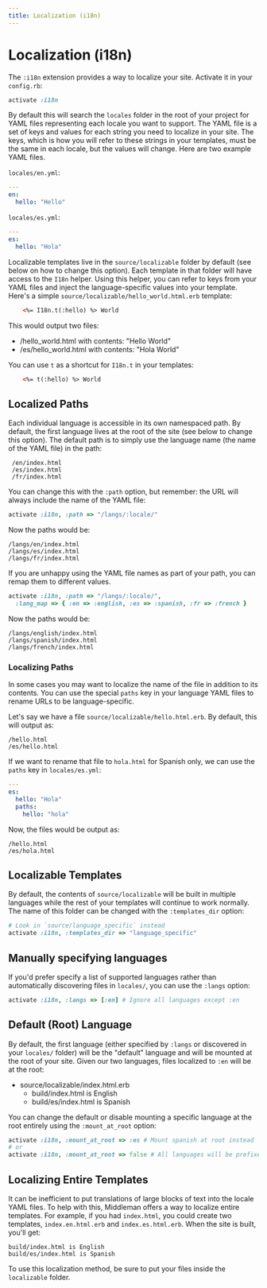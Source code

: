 ```yaml
---
title: Localization (i18n)
---
```


# Localization (i18n)

The `:i18n` extension provides a way to localize your site. Activate it in your `config.rb`:

``` ruby
activate :i18n
```

By default this will search the `locales` folder in the root of your project
for YAML files representing each locale you want to support. The YAML file is a
set of keys and values for each string you need to localize in your site. The
keys, which is how you will refer to these strings in your templates, must be
the same in each locale, but the values will change. Here are two example YAML
files.

`locales/en.yml`:

``` yaml
---
en:
  hello: "Hello"
```

`locales/es.yml`:

``` yaml
---
es:
  hello: "Hola"
```

Localizable templates live in the `source/localizable` folder by default (see
below on how to change this option). Each template in that folder will have
access to the `I18n` helper. Using this helper, you can refer to keys from your
YAML files and inject the language-specific values into your template. Here's a
simple `source/localizable/hello_world.html.erb` template:

``` html
    <%= I18n.t(:hello) %> World
```

This would output two files:

* /hello_world.html with contents: "Hello World"
* /es/hello_world.html with contents: "Hola World"

You can use `t` as a shortcut for `I18n.t` in your templates:

``` html
    <%= t(:hello) %> World
```


## Localized Paths

Each individual language is accessible in its own namespaced path. By default,
the first language lives at the root of the site (see below to change this
option). The default path is to simply use the language name (the name of the
YAML file) in the path:

```
 /en/index.html
 /es/index.html
 /fr/index.html
```

You can change this with the `:path` option, but remember: the URL will always include the name of the YAML file:

``` ruby
activate :i18n, :path => "/langs/:locale/"
```

Now the paths would be:

```
/langs/en/index.html
/langs/es/index.html
/langs/fr/index.html
```

If you are unhappy using the YAML file names as part of your path, you can
remap them to different values.

``` ruby
activate :i18n, :path => "/langs/:locale/",
  :lang_map => { :en => :english, :es => :spanish, :fr => :french }
```

Now the paths would be:

```
/langs/english/index.html
/langs/spanish/index.html
/langs/french/index.html
```

### Localizing Paths

In some cases you may want to localize the name of the file in addition to its
contents. You can use the special `paths` key in your language YAML files to
rename URLs to be language-specific.

Let's say we have a file `source/localizable/hello.html.erb`. By default, this
will output as:

```
/hello.html
/es/hello.html
```

If we want to rename that file to `hola.html` for Spanish only, we can use the
`paths` key in `locales/es.yml`:

``` yaml
---
es:
  hello: "Hola"
  paths:
    hello: "hola"
```

Now, the files would be output as:

```
/hello.html
/es/hola.html
```

## Localizable Templates

By default, the contents of `source/localizable` will be built in multiple
languages while the rest of your templates will continue to work normally. The
name of this folder can be changed with the `:templates_dir` option:

``` ruby
# Look in `source/language_specific` instead
activate :i18n, :templates_dir => "language_specific"
```

## Manually specifying languages

If you'd prefer specify a list of supported languages rather than automatically
discovering files in `locales/`, you can use the `:langs` option:

``` ruby
activate :i18n, :langs => [:en] # Ignore all languages except :en
```

## Default (Root) Language

By default, the first language (either specified by `:langs` or discovered in
your `locales/` folder) will be the "default" language and will be mounted at
the root of your site. Given our two languages, files localized to `:en` will
be at the root:

* source/localizable/index.html.erb
  * build/index.html is English
  * build/es/index.html is Spanish

You can change the default or disable mounting a specific language at the root
entirely using the `:mount_at_root` option:

``` ruby
activate :i18n, :mount_at_root => :es # Mount spanish at root instead
# or
activate :i18n, :mount_at_root => false # All languages will be prefixed
```

## Localizing Entire Templates

It can be inefficient to put translations of large blocks of text into the
locale YAML files. To help with this, Middleman offers a way to localize entire
templates. For example, if you had `index.html`, you could create two
templates, `index.en.html.erb` and `index.es.html.erb`. When the site is built,
you'll get:

```
build/index.html is English
build/es/index.html is Spanish
```

To use this localization method, be sure to put your files inside the `localizable` folder.
